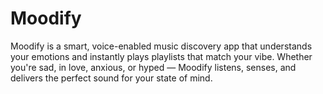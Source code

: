 # Moodify
Moodify is a smart, voice-enabled music discovery app that understands your emotions and instantly plays playlists that match your vibe. Whether you're sad, in love, anxious, or hyped — Moodify listens, senses, and delivers the perfect sound for your state of mind.

